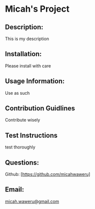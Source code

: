 # Micah's Project
## Description: 
 This is my description
 ## Installation: 
 Please install with care
 ## Usage Information: 
 Use as such
 ## Contribution Guidlines 
 Contribute wisely
 ## Test Instructions 
 test thoroughly
## Questions: 
Github: [https://github.com/micahwaweru]
 ## Email:  
 micah.waweru@gmail.com
